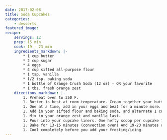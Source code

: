 ```yaml
---
date: 2017-02-08
title: Soda Cupcakes
categories:
    - desserts
featured_image: 
recipe:
    servings: 12
    prep: 15 min
    cook: 19 - 23 min
    ingredients_markdown: |-
        * 1 cup butter
        * 2 cup sugar
        * 4 eggs
        * 4 cup sifted all-purpose flour
        * 1 tsp. vanilla
        * 1/2 tsp. baking soda
        * 1 bottle of Orange Crush Soda (12 oz) - OR your favorite
        * 1 tbs. fresh orange zest
    directions_markdown: |-
        1. Preheat oven to 350 F.
        1. Butter is best at room temperature. Cream together your butter and sugar.
        1. One at a time, add in your eggs and beat for a minute more.
        1. Add in your sifted flour and baking soda, and alternate 1 cup of flour and some of your soda. Till you have added and blended it all together well.
        1. Mix in your orange zest and vanilla last.
        1. Pour into your cupcake liners. One hefty scoop per cupcake filled it 3/4 of the way.
        1. Bake for 13-15 minutes (convection oven) And 19-23 minutes regular oven. But watch them. They will not need to get golden brown. Just till toothpick inserted and removed is clean.
        1. Cool completely before you add your frosting/icing.
---
```

